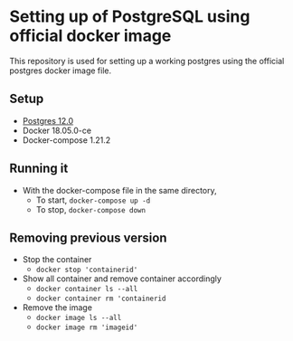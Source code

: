 # Setting up of PostgreSQL using official docker image
This repository is used for setting up a working postgres using the official postgres docker image file.

## Setup
- [Postgres 12.0](https://hub.docker.com/_/postgres/ "Postgres Official Docker Image")
- Docker 18.05.0-ce 
- Docker-compose 1.21.2

## Running it
- With the docker-compose file in the same directory,
    - To start, `docker-compose up -d` 
    - To stop, `docker-compose down `
    
## Removing previous version
- Stop the container
    - `docker stop 'containerid'`
- Show all container and remove container accordingly
    - `docker container ls --all`
    - `docker container rm 'containerid`
- Remove the image
    - `docker image ls --all`
    - `docker image rm 'imageid'`
